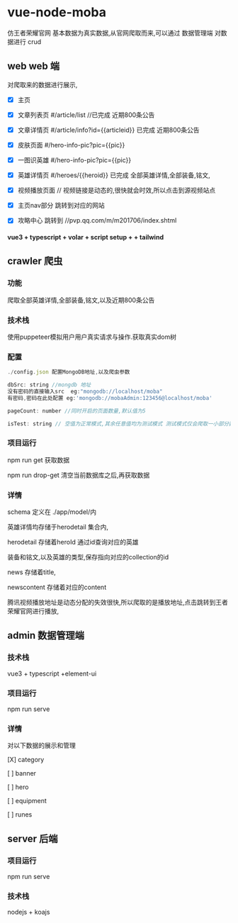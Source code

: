 # vue-node-moba

仿王者荣耀官网
基本数据为真实数据,从官网爬取而来,可以通过 数据管理端 对数据进行 crud

## web web 端



对爬取来的数据进行展示,

- [x] 主页

  

- [x] 文章列表页  #/article/list //已完成   近期800条公告

- [x] 文章详情页 #/article/info?id={{articleid}} 已完成   近期800条公告

  

- [x] 皮肤页面 #/hero-info-pic?pic={{pic}}

- [x] 一图识英雄 #/hero-info-pic?pic={{pic}}

- [x] 英雄详情页  #/heroes/{{heroid}} 已完成  全部英雄详情,全部装备,铭文,

- [x] 视频播放页面 // 视频链接是动态的,很快就会时效,所以点击到源视频站点

  

- [x] 主页nav部分 跳转到对应的网站

- [x] 攻略中心  跳转到  //pvp.qq.com/m/m201706/index.shtml

#### vue3 + typescript + volar + script setup +  + tailwind



## crawler 爬虫

### 功能

爬取全部英雄详情,全部装备,铭文,以及近期800条公告

### 技术栈

使用puppeteer模拟用户用户真实请求与操作.获取真实dom树

### 配置

```javascript
./config.json 配置MongoDB地址,以及爬虫参数

dbSrc: string //mongdb 地址 
没有密码的直接输入src  eg:"mongodb://localhost/moba"
有密码,密码在此处配置 eg:'mongodb://mobaAdmin:123456@localhost/moba'

pageCount: number //同时开启的页面数量,默认值为5

isTest: string // 空值为正常模式,其余任意值均为测试模式 测试模式仅会爬取一小部分数据,用于测试可用性  默认值为""
```

### 项目运行

npm run get 获取数据

npm run drop-get 清空当前数据库之后,再获取数据

### 详情

schema 定义在 ./app/model/内

英雄详情均存储于herodetail 集合内,

herodetail 存储着heroId 通过id查询对应的英雄

装备和铭文,以及英雄的类型,保存指向对应的collection的id

news 存储着title,

newscontent 存储着对应的content 

腾讯视频播放地址是动态分配的失效很快,所以爬取的是播放地址,点击跳转到王者荣耀官网进行播放,











## admin 数据管理端

### 技术栈

vue3 + typescript +element-ui

### 项目运行

npm run serve

### 详情

对以下数据的展示和管理

[X]  category

[ ] banner 

[ ] hero

[ ]  equipment

[ ]  runes

## server 后端

### 项目运行

npm run serve

### 技术栈

nodejs + koajs

